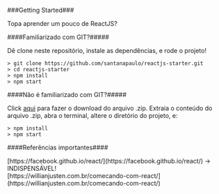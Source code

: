 ###Getting Started###

Topa aprender um pouco de ReactJS?

####Familiarizado com GIT?#####

Dê clone neste repositório, instale as dependências, e rode o projeto! 

	> git clone https://github.com/santanapaulo/reactjs-starter.git
	> cd reactjs-starter
	> npm install
	> npm start

####Não é familiarizado com GIT?#####

Click [aqui](https://github.com/santanapaulo/reactjs-starter/archive/master.zip) para fazer o download do arquivo .zip. Extraia o conteúdo do arquivo .zip, abra o terminal, altere o diretório do projeto, e:

	> npm install
	> npm start


####Referências importantes####

<p>
[https://facebook.github.io/react/](https://facebook.github.io/react/) -> INDISPENSÁVEL! <br />
[https://willianjusten.com.br/comecando-com-react/](https://willianjusten.com.br/comecando-com-react/)
</p>